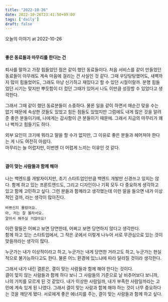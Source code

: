 ```yaml
---
title: "2022-10-26"
date: 2022-10-26T23:41:50+09:00
tags: ['daily']
draft: false
---
```


오늘의 이야기 at 2022-10-26
<!--more--> 

#
#### 좋은 동료들과 마무리를 한다는 건
퇴사를 말하고 가장 힘들었던 점은 같이 했던 동료들이다. 
처음 서비스를 같이 만들었던 동료들이 아무래도 계속 마음에 걸리는 건 사실인 것 같다.
그때 우당탕탕했어도, 새벽까지 많이 힘들었어도, 그래도 마냥 신기하고 재밌다고 할 수 있던 시절이랄까.
분명 힘들었던 시기는 맞지만 뿌듯함이 더 컸던 그때가 있어서 나도 이만큼 성장할 수 있었다고 생각한다.

그래서 그때 같이 했던 동료분들이 소중하다.
물론 일을 같이 하면서 매순간 맞을 수는 없기 때문에 속상한 것들도 있었고 힘든 점들도 있었지만 그럼에도 내게 많은 것을 알려준 좋은 분들이기에, 나에게는 감사함이 큰 분들이기 때문에. 
그래서 지금의 마무리가 꽤나 벅차고 힘들기도 하다.

외부 요인이 크기에 뭐라고 말을 할 수가 없지만, 그 이유로 좋은 분들과 헤어져야 한다는 게 나도 여전히 아쉽다.  
마무리는 늘 어렵지만, 이번엔 더 어렵게 느끼는 이유인 것 같다.


#
#### 결이 맞는 사람들과 함께 해야
나는 백엔드를 개발자이지만, 초기 스타트업인만큼 백엔드 개발만 신경쓰고 있지는 않다.
함께 하고 있는 프론트엔드도, 그리고 디자인이나 기획 모두 다 중요하게 생각하고 있고 함께 고민하고 싶다.
그런 분들과 함께라고 생각했는데 이런 말을 들으면 내가 이상적인 걸까, 라는 생각이 많아진다.
```
바쁘신지 몰랐어요.
아, 저는 잘 몰라서요.
알아서 해주실 거잖아요!
```
이런 말들은 어쩌고 보면 당연한데, 어쩌고 보면 당연하지 않다고 생각한다.  
함께 하고 있는 스타트업에서, 그 작은 곳에서 이렇게 나누어 서로 무관심으로 있는 것이 맞을까라는 생각이 많다.

누군가는 내가 이상적이라고 하고, 누군가는 내게 당연한 거라고도 하고, 누군가는 현실적으로 불가능하다고도 한다. 
물론 어느 환경에 있느냐에 따라 달라질 것이라 생각한다.

그래서 내가 내린 결론은, 결이 맞는 사람들과 함께 해야 한다는 것이다.  
결이 맞지 않는 사람들과 함께 하다 보니 그 사람들의 기준으로 날 비추어보다 보니까, 나의 가치를 모르게 된 것 같았다.
내가 이상한 사람일까, 내가 부족한 사람일까라는 고민에 계속 있게 된 나였다.
그래서 결이 맞는 사람과 함께 해야 하는 것이 너무 중요하다는 것을 깨닫게 됐다.
서로에게 좋은 에너지를 주는, 결이 맞는 사람들과 함께 하고 싶다.